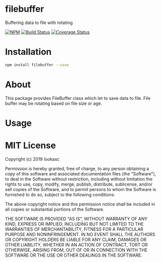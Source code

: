 # filebuffer
Buffering data to file with rotating

[![NPM][npm-icon]][npm-url]
[![Build Status](https://travis-ci.org/lookasc/filebuffer.svg?branch=master)](https://travis-ci.org/lookasc/filebuffer)
[![Coverage Status](https://coveralls.io/repos/github/lookasc/jsend-api/badge.svg?branch=master)](https://coveralls.io/github/lookasc/jsend-api?branch=master)

[npm-icon]: https://nodei.co/npm/filebuffer.svg?downloads=true
[npm-url]: https://www.npmjs.com/package/filebuffer


# Installation
```sh 
npm install filebuffer --save 
```

# About

This package provides FileBuffer class which let to save data to file. File buffer may be rotating based on file size or age. 

# Usage


# MIT License

Copyright (c) 2019 lookasc

Permission is hereby granted, free of charge, to any person obtaining a copy
of this software and associated documentation files (the "Software"), to deal
in the Software without restriction, including without limitation the rights
to use, copy, modify, merge, publish, distribute, sublicense, and/or sell
copies of the Software, and to permit persons to whom the Software is
furnished to do so, subject to the following conditions:

The above copyright notice and this permission notice shall be included in all
copies or substantial portions of the Software.

THE SOFTWARE IS PROVIDED "AS IS", WITHOUT WARRANTY OF ANY KIND, EXPRESS OR
IMPLIED, INCLUDING BUT NOT LIMITED TO THE WARRANTIES OF MERCHANTABILITY,
FITNESS FOR A PARTICULAR PURPOSE AND NONINFRINGEMENT. IN NO EVENT SHALL THE
AUTHORS OR COPYRIGHT HOLDERS BE LIABLE FOR ANY CLAIM, DAMAGES OR OTHER
LIABILITY, WHETHER IN AN ACTION OF CONTRACT, TORT OR OTHERWISE, ARISING FROM,
OUT OF OR IN CONNECTION WITH THE SOFTWARE OR THE USE OR OTHER DEALINGS IN THE
SOFTWARE.
